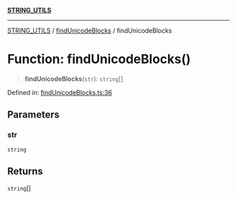 [**STRING_UTILS**](../../README.md)

***

[STRING_UTILS](../../README.md) / [findUnicodeBlocks](../README.md) / findUnicodeBlocks

# Function: findUnicodeBlocks()

> **findUnicodeBlocks**(`str`): `string`[]

Defined in: [findUnicodeBlocks.ts:36](https://github.com/dailker/everyutil/blob/483b8bac7542bbca68c14daba34579f97fabc512/src/string/findUnicodeBlocks.ts#L36)

## Parameters

### str

`string`

## Returns

`string`[]
